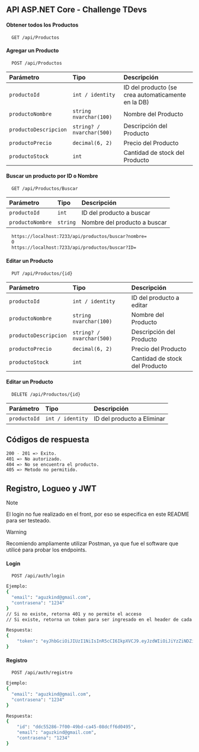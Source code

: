 
## API ASP.NET Core - Challenge TDevs

#### Obtener todos los Productos

```http
  GET /api/Productos
```



#### Agregar un Producto

```http
  POST /api/Productos
```

| Parámetro | Tipo     | Descripción                       |
| :-------- | :------- | :-------------------------------- |
| `productoId`      | `int / identity` | ID del producto (se crea automaticamente en la DB) |
| `productoNombre`      | `string nvarchar(100)` | Nombre del Producto |
| `productoDescripcion`      | `string? / nvarchar(500)` | Descripción del Producto |
| `productoPrecio`      | `decimal(6, 2)` | Precio del Producto |
| `productoStock`      | `int` | Cantidad de stock del Producto |


#### Buscar un producto por ID o Nombre

```http
  GET /api/Productos/Buscar
```
| Parámetro | Tipo     | Descripción                       |
| :-------- | :------- | :-------------------------------- |
| `productoId`      | `int` | ID del producto a buscar |
| `productoNombre`      | `string` | Nombre del producto a buscar |

```bash
  https://localhost:7233/api/productos/buscar?nombre=
  O
  https://localhost:7233/api/productos/buscar?ID=
```

#### Editar un Producto

```http
  PUT /api/Productos/{id}
```

| Parámetro | Tipo     | Descripción                       |
| :-------- | :------- | :-------------------------------- |
| `productoId`      | `int / identity` | ID del producto a editar |
| `productoNombre`      | `string nvarchar(100)` | Nombre del Producto |
| `productoDescripcion`      | `string? / nvarchar(500)` | Descripción del Producto |
| `productoPrecio`      | `decimal(6, 2)` | Precio del Producto |
| `productoStock`      | `int` | Cantidad de stock del Producto |

#### Editar un Producto

```http
  DELETE /api/Productos/{id}
```

| Parámetro | Tipo     | Descripción                       |
| :-------- | :------- | :-------------------------------- |
| `productoId`      | `int / identity` | ID del producto a Eliminar |


## Códigos de respuesta

```bash
200 - 201 => Exito.
401 => No autorizado.
404 => No se encuentra el producto.
405 => Metodo no permitido.
```


## Registro, Logueo y JWT

> [!NOTE]  
> El login no fue realizado en el front, por eso se especifica en este README para ser testeado.

> [!Warning]  
> Recomiendo ampliamente utilizar Postman, ya que fue el software que utilicé para probar los endpoints.

#### Login

```http
  POST /api/auth/login
```

```bash
Ejemplo:
{
  "email": "aguzkind@gmail.com",
  "contrasena": "1234"
}
// Si no existe, retorna 401 y no permite el acceso
// Si existe, retorna un token para ser ingresado en el header de cada petición.

Respuesta:
{
    "token": "eyJhbGciOiJIUzI1NiIsInR5cCI6IkpXVCJ9.eyJzdWIiOiJiYzZiNDZiMy00MmZkLTQwZjYtY2E0NC0wOGRjZmY2ZDA0OTUiLCJqdGkiOiI3NDY4ZWMwMy1mNTBmLTQwN2EtYjEyMi1jMGQyNTAwOTA2ZDEiLCJleHAiOjE3MzEwMTU5MzgsImlzcyI6Imh0dHBzOi8vbG9jYWxob3N0OjcyMzMiLCJhdWQiOiJodHRwczovL2xvY2FsaG9zdDo3MjMzIn0.du2vPac3zWxlkGOFQOGUQ_9pbqlh0_9j9nh65yGsYqo"
}
```
#### Registro

```http
  POST /api/auth/registro
```

```bash
Ejemplo:
{
  "email": "aguzkind@gmail.com",
  "contrasena": "1234"
}

Respuesta:
{
    "id": "ddc55286-7f00-49bd-ca45-08dcff6d0495",
    "email": "aguzkind@gmail.com",
    "contrasena": "1234"
}
```